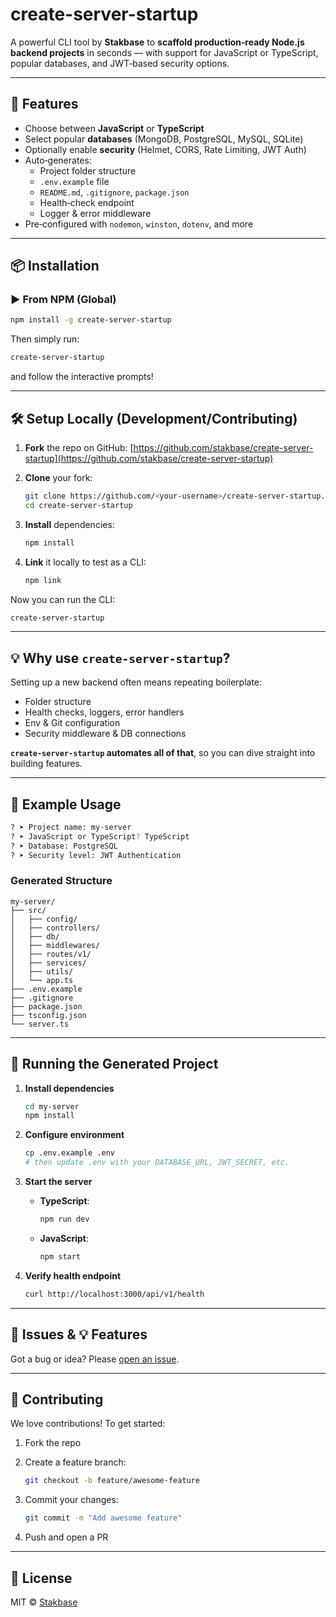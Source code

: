 # create-server-startup

A powerful CLI tool by **Stakbase** to **scaffold production‑ready Node.js backend projects** in seconds — with support for JavaScript or TypeScript, popular databases, and JWT‑based security options.

---

## 🌟 Features

- Choose between **JavaScript** or **TypeScript**  
- Select popular **databases** (MongoDB, PostgreSQL, MySQL, SQLite)  
- Optionally enable **security** (Helmet, CORS, Rate Limiting, JWT Auth)  
- Auto‑generates:
  - Project folder structure
  - `.env.example` file
  - `README.md`, `.gitignore`, `package.json`
  - Health‑check endpoint
  - Logger & error middleware  
- Pre‑configured with `nodemon`, `winston`, `dotenv`, and more

---

## 📦 Installation

### ▶️ From NPM (Global)

```bash
npm install -g create-server-startup
````

Then simply run:

```bash
create-server-startup
```

and follow the interactive prompts!

---

## 🛠️ Setup Locally (Development/Contributing)

1. **Fork** the repo on GitHub:
   [https://github.com/stakbase/create-server-startup](https://github.com/stakbase/create-server-startup)

2. **Clone** your fork:

   ```bash
   git clone https://github.com/<your‑username>/create-server-startup.git
   cd create-server-startup
   ```

3. **Install** dependencies:

   ```bash
   npm install
   ```

4. **Link** it locally to test as a CLI:

   ```bash
   npm link
   ```

Now you can run the CLI:

```bash
create-server-startup
```

---

## 💡 Why use `create-server-startup`?

Setting up a new backend often means repeating boilerplate:

* Folder structure
* Health checks, loggers, error handlers
* Env & Git configuration
* Security middleware & DB connections

**`create-server-startup` automates all of that**, so you can dive straight into building features.

---

## 🧪 Example Usage

```bash
? ➤ Project name: my-server
? ➤ JavaScript or TypeScript? TypeScript
? ➤ Database: PostgreSQL
? ➤ Security level: JWT Authentication
```

### Generated Structure

```
my-server/
├── src/
│   ├── config/
│   ├── controllers/
│   ├── db/
│   ├── middlewares/
│   ├── routes/v1/
│   ├── services/
│   ├── utils/
│   └── app.ts
├── .env.example
├── .gitignore
├── package.json
├── tsconfig.json
└── server.ts
```

---

## 🚀 Running the Generated Project

1. **Install dependencies**

   ```bash
   cd my-server
   npm install
   ```

2. **Configure environment**

   ```bash
   cp .env.example .env
   # then update .env with your DATABASE_URL, JWT_SECRET, etc.
   ```

3. **Start the server**

   * **TypeScript**:

     ```bash
     npm run dev
     ```
   * **JavaScript**:

     ```bash
     npm start
     ```

4. **Verify health endpoint**

   ```bash
   curl http://localhost:3000/api/v1/health
   ```

---

## 🐛 Issues & 💡 Features

Got a bug or idea? Please [open an issue](https://github.com/stakbase/create-server-startup/issues).

---

## 🤝 Contributing

We love contributions! To get started:

1. Fork the repo
2. Create a feature branch:

   ```bash
   git checkout -b feature/awesome-feature
   ```
3. Commit your changes:

   ```bash
   git commit -m "Add awesome feature"
   ```
4. Push and open a PR

---

## 📄 License

MIT © [Stakbase](https://stakbase.com)

```

